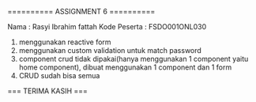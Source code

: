 ========== ASSIGNMENT 6 ==========

Nama : Rasyi Ibrahim fattah
Kode Peserta : FSDO001ONL030

1. menggunakan reactive form
2. menggunakan custom validation untuk match password
3. component crud tidak dipakai(hanya menggunakan 1 component yaitu home component), dibuat menggunakan 1 component dan 1 form
4. CRUD sudah bisa semua

=== TERIMA KASIH ===